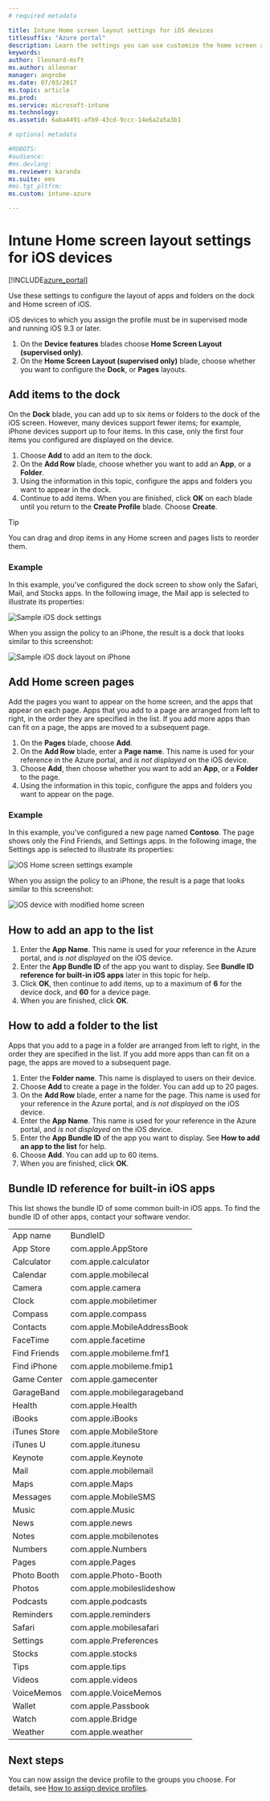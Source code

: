 ```yaml
---
# required metadata

title: Intune Home screen layout settings for iOS devices
titlesuffix: "Azure portal"
description: Learn the settings you can use customize the home screen and dock on iOS devices."
keywords:
author: lleonard-msft
ms.author: alleonar
manager: angrobe
ms.date: 07/03/2017
ms.topic: article
ms.prod:
ms.service: microsoft-intune
ms.technology:
ms.assetid: 6aba4491-afb9-43cd-9ccc-14e6a2a5a3b1

# optional metadata

#ROBOTS:
#audience:
#ms.devlang:
ms.reviewer: karanda
ms.suite: ems
#ms.tgt_pltfrm:
ms.custom: intune-azure

---
```


# Intune Home screen layout settings for iOS devices

[!INCLUDE[azure_portal](./includes/azure_portal.md)]

Use these settings to configure the layout of apps and folders on the dock and Home screen of iOS.

iOS devices to which you assign the profile must be in supervised mode and running iOS 9.3 or later.

1. On the **Device features** blades choose **Home Screen Layout (supervised only)**.
2. On the **Home Screen Layout (supervised only)** blade, choose whether you want to configure the **Dock**, or **Pages** layouts.

## Add items to the dock

On the **Dock** blade, you can add up to six items or folders to the dock of the iOS screen. However, many devices support fewer items; for example, iPhone devices support up to four items. In this case, only the first four items you configured are displayed on the device.

1. Choose **Add** to add an item to the dock.
2. On the **Add Row** blade, choose whether you want to add an **App**, or a **Folder**.
3. Using the information in this topic, configure the apps and folders you want to appear in the dock.
4. Continue to add items. When you are finished, click **OK** on each blade until you return to the **Create Profile** blade. Choose **Create**.

>[!TIP]
> You can drag and drop items in any Home screen and pages lists to reorder them. 

### Example

In this example, you've configured the dock screen to show only the Safari, Mail, and Stocks apps. In the following image, the Mail app is selected to illustrate its properties:

![Sample iOS dock settings](http://i.imgur.com/FfFiUcP.png)

When you assign the policy to an iPhone, the result is a dock that looks similar to this screenshot:

![Sample iOS dock layout on iPhone](http://i.imgur.com/bAgCe8F.png)

## Add Home screen pages

Add the pages you want to appear on the home screen, and the apps that appear on each page. Apps that you add to a page are arranged from left to right, in the order they are specified in the list. If you add more apps than can fit on a page, the apps are moved to a subsequent page.


1. On the **Pages** blade, choose **Add**.
2. On the **Add Row** blade, enter a **Page name**. This name is used for your reference in the Azure portal, and *is not displayed* on the iOS device.
3. Choose **Add**, then choose whether you want to add an **App**, or a **Folder** to the page.
4. Using the information in this topic, configure the apps and folders you want to appear on the page.

### Example

In this example, you've configured a new page named **Contoso**. The page shows only the Find Friends, and Settings apps. In the following image, the Settings app is selected to illustrate its properties:

![iOS Home screen settings example](http://i.imgur.com/Jc2OxyX.png)

When you assign the policy to an iPhone, the result is a page that looks similar to this screenshot:

![iOS device with modified home screen](http://i.imgur.com/Bd37PHa.png)

## How to add an app to the list

1. Enter the **App Name**. This name is used for your reference in the Azure portal, and *is not displayed* on the iOS device.
2. Enter the **App Bundle ID** of the app you want to display. See **Bundle ID reference for built-in iOS apps** later in this topic for help.
3. Click **OK**, then continue to add items, up to a maximum of **6** for the device dock, and **60** for a device page.
4. When you are finished, click **OK**.

## How to add a folder to the list

Apps that you add to a page in a folder are arranged from left to right, in the order they are specified in the list. If you add more apps than can fit on a page, the apps are moved to a subsequent page.

1. Enter the **Folder name**. This name is displayed to users on their device.
2. Choose **Add** to create a page in the folder. You can add up to 20 pages.
3. On the **Add Row** blade, enter a name for the page. This name is used for your reference in the Azure portal, and *is not displayed* on the iOS device.
3. Enter the **App Name**. This name is used for your reference in the Azure portal, and *is not displayed* on the iOS device.
2. Enter the **App Bundle ID** of the app you want to display. See **How to add an app to the list** for help.
3. Choose **Add**. You can add up to 60 items.
4. When you are finished, click **OK**.


## Bundle ID reference for built-in iOS apps

This list shows the bundle ID of some common built-in iOS apps. To find the bundle ID of other apps, contact your software vendor. 

|||
|-|-|
|App name|BundleID|
|App Store|com.apple.AppStore|
|Calculator|com.apple.calculator|
|Calendar|com.apple.mobilecal|
|Camera|com.apple.camera|
|Clock|com.apple.mobiletimer|
|Compass|com.apple.compass|
|Contacts|com.apple.MobileAddressBook|
|FaceTime|com.apple.facetime|
|Find Friends|com.apple.mobileme.fmf1|
|Find iPhone|com.apple.mobileme.fmip1|
|Game Center|com.apple.gamecenter|
|GarageBand|com.apple.mobilegarageband|
|Health|com.apple.Health|
|iBooks|com.apple.iBooks|
|iTunes Store|com.apple.MobileStore|
|iTunes U|com.apple.itunesu|
|Keynote|com.apple.Keynote|
|Mail|com.apple.mobilemail|
|Maps|com.apple.Maps|
|Messages|com.apple.MobileSMS|
|Music|com.apple.Music|
|News|com.apple.news|
|Notes|com.apple.mobilenotes|
|Numbers|com.apple.Numbers|
|Pages|com.apple.Pages|
|Photo Booth|com.apple.Photo-Booth|
|Photos|com.apple.mobileslideshow|
|Podcasts|com.apple.podcasts|
|Reminders|com.apple.reminders|
|Safari|com.apple.mobilesafari|
|Settings|com.apple.Preferences|
|Stocks|com.apple.stocks|
|Tips|com.apple.tips|
|Videos|com.apple.videos|
|VoiceMemos|com.apple.VoiceMemos|
|Wallet|com.apple.Passbook|
|Watch|com.apple.Bridge|
|Weather|com.apple.weather|


## Next steps

You can now assign the device profile to the groups you choose. For details, see [How to assign device profiles](device-profile-assign.md).
